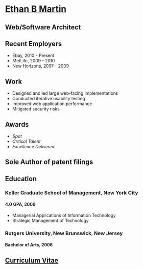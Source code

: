 # [Ethan B Martin](mailto:ethan@pilatch.com)
## Web/Software Architect

## Recent Employers

- Ebay, 2010 - Present
- MetLife, 2009 - 2010
- New Horizons, 2007 - 2009

## Work

- Designed and led large web-facing implementations
- Conducted iterative usability testing
- Improved web application performance
- Mitigated security risks

## Awards

- _Spot_
- _Critical Talent_
- _Excellence Delivered_

## Sole Author of patent filings

## Education

### Keller Graduate School of Management, New York City

#### 4.0 GPA, 2009

- Managerial Applications of Information Technology
- Strategic Management of Technology

### Rutgers University, New Brunswick, New Jersey

#### Bachelor of Arts, 2006

## [Curriculum Vitae](https://github.com/Pilatch/my-resume/blob/master/Curriculum-Vitae.md)
